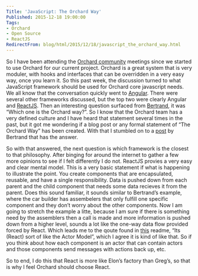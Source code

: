 ```yaml
---
Title: 'JavaScript: The Orchard Way'
Published: 2015-12-18 19:00:00
Tags:
- Orchard
- Open Source
- ReactJS
RedirectFrom: blog/html/2015/12/18/javascript_the_orchard_way.html
---
```


So I have been attending the [Orchard community](http://www.orchardproject.net/discussions) meetings since we started to use Orchard for our current project. Orchard is a great system that is very
moduler, with hooks and interfaces that can be overridden in a very easy way, once you learn it. So this past week, the discussion turned to what JavaScript framework should be used for Orchard core javascript needs. We all know that the conversation quickly went to [Angular](https://angularjs.org/).  There were several other frameworks discussed, but the top two were clearly Angular and [ReactJS](http://facebook.github.io/react/). Then an interesting question surfaced from [Bertrand](http://weblogs.asp.net/bleroy), it was “Which one is the Orchard way?”. So I know that the Orchard
team has a very defined culture and I have heard that statement several times in the past, but it got me wondering if a blog post or any formal statement of “The Orchard Way” has been created. With that I stumbled on to a [post](https://weblogs.asp.net/bleroy/the-orchard-way) by Bertrand that has the answer.

So with that answered, the next question is which framework is the closest to that philosophy. After binging for around the internet to gather a few more opinions to see if I felt differently I do not. ReactJS provies a very easy and clear mental model. This is a very basic statement if what is happening to illustrate the point. You create components that are encapsulated, reusable, and have a single responsibility. Data is pushed down from each parent and the child component that needs some data recieves it from the parent. Does this sound familiar, it sounds similar to Bertrand’s example, where the car builder has assembelers that only fulfill one specific component and they don’t worry about the other components. Now I am going to stretch the example
a litte, because I am sure if there is something need by the assemblers then a call is made and more information is pushed down from a higher level, sounds a lot like the one-way data flow provided forced by React. Which leads me to the qoute found in [this](https://github.com/kmcclosk/reactjs-rxjs-example) readme, “Its (React) sort of like the Actor Model”, which I agree it is kind of like that. So if you think about how each component is an actor that can contain actors and those components send messages with actions back up, etc. 

So to end, I do this that React is more like Elon’s factory than Greg’s, so that is why I feel Orchard should choose React.